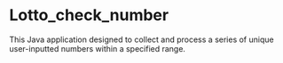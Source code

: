 # Lotto_check_number
This Java application designed to collect and process a series of unique user-inputted numbers within a specified range.
